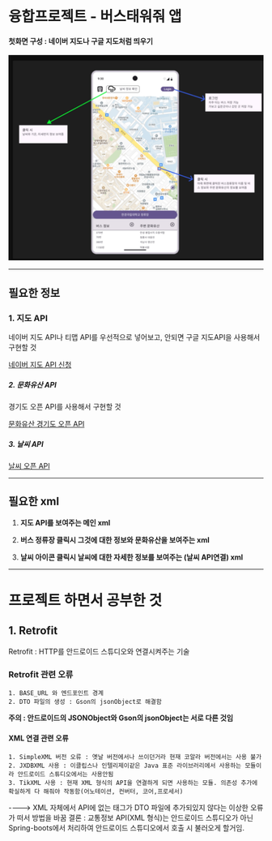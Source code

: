# 융합프로젝트 - 버스태워줘 앱

#### 첫화면 구성 : 네이버 지도나 구글 지도처럼 띄우기

![완성된 앱 구조](https://github.com/ysh1015/Transport_Project/blob/FrontAnd_MAP/%EC%8A%A4%ED%81%AC%EB%A6%B0%EC%83%B7_10-10-2024_16321_cdn.discordapp.com.jpeg)

---

## 필요한 정보

### 1. 지도 API

네이버 지도 API나 티맵 API를 우선적으로 넣어보고, 안되면 구글 지도API을 사용해서 구현할 것

[네이버 지도 API 신청](https://www.ncloud.com/product/applicationService/maps)

##### 2. 문화유산 API

경기도 오픈 API를 사용해서 구현할 것

[문화유산 경기도 오픈 API](https://www.data.go.kr/data/15094713/fileData.do)

##### 3. 날씨 API

[날씨 오픈 API](https://www.data.go.kr/tcs/dss/selectApiDataDetailView.do?publicDataPk=15084084)

---



## 필요한 xml

1. __지도 API를 보여주는 메인 xml__

2. __버스 정류장 클릭시 그것에 대한 정보와 문화유산을 보여주는 xml__

3. __날씨 아이콘 클릭시 날씨에 대한 자세한 정보를 보여주는 (날씨 API연결) xml__ 





---

# 프로젝트 하면서 공부한 것
## 1. Retrofit
  Retrofit : HTTP를 안드로이드 스튜디오와 연결시켜주는 기술

  ### Retrofit 관련 오류
    1. BASE_URL 와 엔드포인트 경계
    2. DTO 파일의 생성 : Gson의 jsonObject로 해결함
  __주의 : 안드로이드의 JSONObject와 Gson의 jsonObject는 서로 다른 것임__

#### XML 연결 관련 오류
    1. SimpleXML 버전 오류 : 옛날 버전에서나 쓰이던거라 현재 코알라 버전에서는 사용 불가
    2. JXDBXML 사용 : 이클립스나 인텔리제이같은 Java 표준 라이브러리에서 사용하는 모듈이라 안드로이드 스튜디오에서는 사용안됨
    3. TikXML 사용 : 현재 XML 형식의 API을 연결하게 되면 사용하는 모듈. 의존성 추가에 확실하게 다 해줘야 작동함(어노테이션, 컨버터, 코어,프로세서)
----> XML 자체에서 API에 없는 태그가 DTO 파일에 추가되있지 않다는 이상한 오류가 떠서 방법을 바꿈
결론 : 교통정보 API(XML 형식)는 안드로이드 스튜디오가 아닌 Spring-boots에서 처리하여 안드로이드 스튜디오에서 호출 시 불러오게 할거임.
